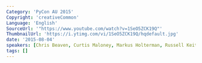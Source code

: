 ```yaml
---
Category: 'PyCon AU 2015'
Copyright: 'creativeCommon'
Language: 'English'
SourceUrl: '"https://www.youtube.com/watch?v=1SeO5ZCK19Q"'
ThumbnailUrl: 'https://i.ytimg.com/vi/1SeO5ZCK19Q/hqdefault.jpg'
date: '2015-08-04'
speakers: [Chris Beaven, Curtis Maloney, Markus Holterman, Russell Keith-Magee]
tags: []
---
```


